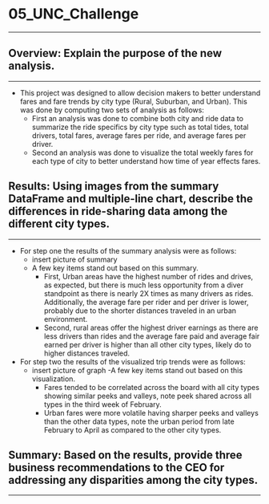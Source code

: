 # 05_UNC_Challenge
***

## Overview: Explain the purpose of the new analysis.
***
* This project was designed to allow decision makers to better understand fares and fare trends by city type (Rural, Suburban, and Urban). This was done by computing two sets of analysis as follows: 
    - First an analysis was done to combine both city and ride data to summarize the ride specifics by city type such as total tides, total drivers, total fares, average fares per ride, and average fares per driver. 
    - Second an analysis was done to visualize the total weekly fares for each type of city to better understand how time of year effects fares.     


## Results: Using images from the summary DataFrame and multiple-line chart, describe the differences in ride-sharing data among the different city types.
***
* For step one the results of the summary analysis were as follows:
    - insert picture of summary 
    - A few key items stand out based on this summary. 
        - First, Urban areas have the highest number of rides and drives, as expected, but there is much less opportunity from a diver standpoint as there is nearly 2X times as many drivers as rides. Additionally, the average fare per rider and per driver is lower, probably due to the shorter distances traveled in an urban environment. 
        - Second, rural areas offer the highest driver earnings as there are less drivers than rides and the average fare paid and average fair earned per driver is higher than all other city types, likely do to higher distances traveled.  
* For step two the results of the visualized trip trends were as follows: 
    - insert picture of graph 
    -A few key items stand out based on this visualization. 
        - Fares tended to be correlated across the board with all city types showing similar peeks and valleys, note peek shared across all types in the third week of February. 
        - Urban fares were more volatile having sharper peeks and valleys than the other data types, note the urban period from late February to April as compared to the other city types. 


## Summary: Based on the results, provide three business recommendations to the CEO for addressing any disparities among the city types.
***

